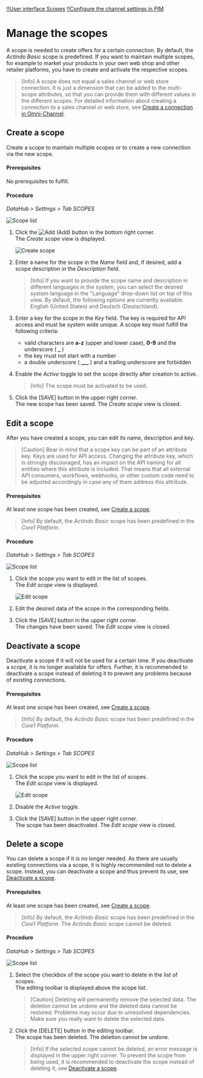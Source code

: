 [!!User interface Scopes](../UserInterface/03a_Scopes.md)
[!!Configure the channel settings in PIM](../../PIM/Integration/05_ConfigureChannels.md)

# Manage the scopes

A scope is needed to create offers for a certain connection.
By default, the *Actindo Basic* scope is predefined.
If you want to maintain multiple scopes, for example to market your products in your own web shop and other retailer platforms, you have to create and activate the respective scopes.

> [Info] A scope does not equal a sales channel or web store connection. It is just a dimension that can be added to the multi-scope attributes, so that you can provide them with different values in the different scopes. For detailed information about creating a connection to a sales channel or web store, see [Create a connection in Omni-Channel](../../Channels/Integration/01_ManageConnections.md#create-a-connection).

[comment]: <> (zu prüfen)

## Create a scope

Create a scope to maintain multiple scopes or to create a new connection via the new scope.

#### Prerequisites

No prerequisites to fulfill.

#### Procedure

*DataHub > Settings > Tab SCOPES*

![Scope list](../../Assets/Screenshots/DataHub/Settings/Scopes/ChannelList.png "[Scope list]")

1. Click the ![Add](../../Assets/Icons/Plus01.png "[Add]") (Add) button in the bottom right corner.   
    The *Create scope* view is displayed.

    ![Create scope](../../Assets/Screenshots/DataHub/Settings/Scopes/CreateChannel.png "[Create scope]")

2. Enter a name for the scope in the *Name* field and, if desired, add a scope description in the *Description* field.

    > [Info] If you want to provide the scope name and description in different languages in the system, you can select the desired system language in the "Language" drop-down list on top of this view. By default, the following options are currently available: English (United States) and Deutsch (Deutschland). 

3. Enter a key for the scope in the *Key* field. The key is required for API access and must be system wide unique. A scope key must fulfill the following criteria:
    - valid characters are **a-z** (upper and lower case), **0-9** and the underscore ( **_** )
    - the key must not start with a number
    - a double underscore ( **___** ) and a trailing underscore are forbidden

4. Enable the *Active* toggle to set the scope directly after creation to active.

    > [Info] The scope must be activated to be used.

5. Click the [SAVE] button in the upper right corner.   
    The new scope has been saved. The *Create scope* view is closed.  



## Edit a scope

After you have created a scope, you can edit its name, description and key.

> [Caution] Bear in mind that a scope key can be part of an attribute key. Keys are used for API access. Changing the attribute key, which is strongly discouraged, has an impact on the API naming for all entities where this attribute is included. That means that all external API consumers, workflows, webhooks, or other custom code need to be adjusted accordingly in case any of them address this attribute.

#### Prerequisites

At least one scope has been created, see [Create a scope](#create-a-scope).

> [Info] By default, the *Actindo Basic* scope has been predefined in the *Core1 Platform*.

#### Procedure

*DataHub > Settings > Tab SCOPES*

![Scope list](../../Assets/Screenshots/DataHub/Settings/Scopes/ChannelList.png "[Scope list]")

1. Click the scope you want to edit in the list of scopes.   
    The *Edit scope* view is displayed.

    ![Edit scope](../../Assets/Screenshots/DataHub/Settings/Scopes/EditChannel.png "[Edit scope]")

2. Edit the desired data of the scope in the corresponding fields.

3. Click the [SAVE] button in the upper right corner.   
    The changes have been saved. The *Edit scope* view is closed.  



## Deactivate a scope

Deactivate a scope if it will not be used for a certain time. If you deactivate a scope, it is no longer available for offers. Further, it is recommended to deactivate a scope instead of deleting it to prevent any problems because of existing connections.

#### Prerequisites

At least one scope has been created, see [Create a scope](#create-a-scope).

> [Info] By default, the *Actindo Basic* scope has been predefined in the *Core1 Platform*.

#### Procedure

*DataHub > Settings > Tab SCOPES*

![Scope list](../../Assets/Screenshots/DataHub/Settings/Scopes/ChannelList.png "[Channel list]")

1. Click the scope you want to edit in the list of scopes.   
    The *Edit scope* view is displayed.

    ![Edit scope](../../Assets/Screenshots/DataHub/Settings/Scopes/EditChannel.png "[Edit scope]")

2. Disable the *Active* toggle.

3. Click the [SAVE] button in the upper right corner.   
    The scope has been deactivated. The *Edit scope* view is closed.



## Delete a scope

You can delete a scope if it is no longer needed. As there are usually existing connections via a scope, it is highly recommended not to delete a scope. Instead, you can deactivate a scope and thus prevent its use, see [Deactivate a scope](#deactivate-a-scope).

#### Prerequisites

At least one scope has been created, see [Create a scope](#create-a-scope).

> [Info] By default, the *Actindo Basic* scope has been predefined in the *Core1 Platform*. The *Actindo Basic* scope cannot be deleted.

#### Procedure

*DataHub > Settings > Tab SCOPES*

![Scope list](../../Assets/Screenshots/DataHub/Settings/Scopes/ChannelList.png "[Scope list]")

1. Select the checkbox of the scope you want to delete in the list of scopes.    
    The editing toolbar is displayed above the scope list.

    > [Caution] Deleting will permanently remove the selected data. The deletion cannot be undone and the deleted data cannot be restored. Problems may occur due to unresolved dependencies. Make sure you really want to delete the selected data.

2. Click the [DELETE] button in the editing toolbar.  
    The scope has been deleted. The deletion cannot be undone.

    > [Info] If the selected scope cannot be deleted, an error message is displayed in the upper right corner. To prevent the scope from being used, it is recommended to deactivate the scope instead of deleting it, see [Deactivate a scope](#deactivate-a-scope).
